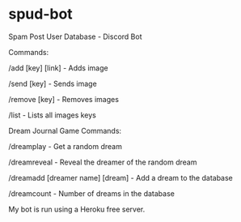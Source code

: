 # spud-bot

Spam Post User Database - Discord Bot

Commands:

/add [key] [link] - Adds image

/send [key] - Sends image

/remove [key] - Removes images

/list - Lists all images keys

Dream Journal Game Commands:

/dreamplay - Get a random dream

/dreamreveal - Reveal the dreamer of the random dream

/dreamadd [dreamer name] [dream] - Add a dream to the database

/dreamcount - Number of dreams in the database

My bot is run using a Heroku free server.
